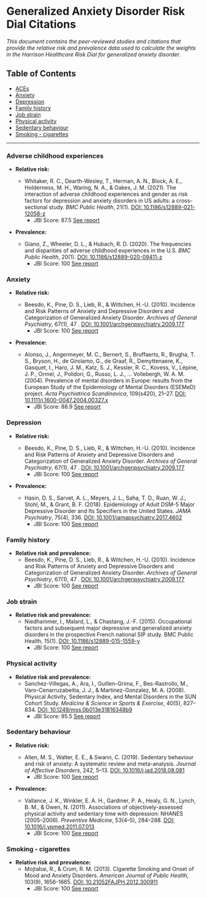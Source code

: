 # Generalized Anxiety Disorder Risk Dial Citations

*This document contains the peer-reviewed studies and citations that provide the relative risk and prevalence data used to calculate the weights in the Harrison Healthcare Risk Dial for generalized anxiety disorder.*

## Table of Contents
- [ACEs](#adverse-childhood-experiences)
- [Anxiety](#anxiety)
- [Depression](#depression)
- [Family history](#family-history)
- [Job strain](#job-strain)
- [Physical activity](#physical-activity)
- [Sedentary behaviour](#sedentary-behaviour)
- [Smoking - cigarettes](#smoking---cigarettes)

---

### Adverse childhood experiences
 - **Relative risk:**
    - Whitaker, R. C., Dearth-Wesley, T., Herman, A. N., Block, A. E., Holderness, M. H., Waring, N. A., & Oakes, J. M. (2021). The interaction of adverse childhood experiences and gender as risk factors for depression and anxiety disorders in US adults: a cross-sectional study. *BMC Public Health*, 21(1). [DOI: 10.1186/s12889-021-12058-z](https://doi.org/10.1186/s12889-021-12058-z)
      - JBI Score: 87.5 [See report](../jbi-reports/Whitaker%20et%20al.%20(2021).md)

 - **Prevalence:**
    - Giano, Z., Wheeler, D. L., & Hubach, R. D. (2020). The frequencies and disparities of adverse childhood experiences in the U.S. *BMC Public Health*, 20(1). [DOI: 10.1186/s12889-020-09411-z](https://doi.org/10.1186/s12889-020-09411-z)
      - JBI Score: 100 [See report](../jbi-reports/Giano%20et%20al.%20(2020).md)

### Anxiety
 - **Relative risk:**
    - Beesdo, K., Pine, D. S., Lieb, R., & Wittchen, H.-U. (2010). Incidence and Risk Patterns of Anxiety and Depressive Disorders and Categorization of Generalized Anxiety Disorder. *Archives of General Psychiatry*, 67(1), 47  . [DOI: 10.1001/archgenpsychiatry.2009.177](https://doi.org/10.1001/archgenpsychiatry.2009.177)
      - JBI Score: 100 [See report](../jbi-reports/Beesdo%20et%20al.%20(2010).md)

 - **Prevalence:**
    - Alonso, J., Angermeyer, M. C., Bernert, S., Bruffaerts, R., Brugha, T. S., Bryson, H., de Girolamo, G., de Graaf, R., Demyttenaere, K., Gasquet, I., Haro, J. M., Katz, S. J., Kessler, R. C., Kovess, V., Lépine, J. P., Ormel, J., Polidori, G., Russo, L. J., … Vollebergh, W. A. M. (2004). Prevalence of mental disorders in Europe: results from the European Study of the Epidemiology of Mental Disorders (ESEMeD) project. *Acta Psychiatrica Scandinavica*, 109(s420), 21–27. [DOI: 10.1111/j.1600-0047.2004.00327.x](https://doi.org/10.1111/j.1600-0047.2004.00327.x)
      - JBI Score: 88.9 [See report](../jbi-reports/Alonso%20et%20al.%20(2004).md)

### Depression
 - **Relative risk:**
    - Beesdo, K., Pine, D. S., Lieb, R., & Wittchen, H.-U. (2010). Incidence and Risk Patterns of Anxiety and Depressive Disorders and Categorization of Generalized Anxiety Disorder. *Archives of General Psychiatry*, 67(1), 47  . [DOI: 10.1001/archgenpsychiatry.2009.177](https://doi.org/10.1001/archgenpsychiatry.2009.177)
      - JBI Score: 100 [See report](../jbi-reports/Beesdo%20et%20al.%20(2010).md)

 - **Prevalence:**
    - Hasin, D. S., Sarvet, A. L., Meyers, J. L., Saha, T. D., Ruan, W. J., Stohl, M., & Grant, B. F. (2018). Epidemiology of Adult DSM-5 Major Depressive Disorder and Its Specifiers in the United States. *JAMA Psychiatry*, 75(4), 336. [DOI: 10.1001/jamapsychiatry.2017.4602](https://doi.org/10.1001/jamapsychiatry.2017.4602)
      - JBI Score: 100 [See report](../jbi-reports/Hasin%20et%20al.%20(2018).md)   

### Family history
 - **Relative risk and prevalence:**
    - Beesdo, K., Pine, D. S., Lieb, R., & Wittchen, H.-U. (2010). Incidence and Risk Patterns of Anxiety and Depressive Disorders and Categorization of Generalized Anxiety Disorder. *Archives of General Psychiatry*, 67(1), 47  . [DOI: 10.1001/archgenpsychiatry.2009.177](https://doi.org/10.1001/archgenpsychiatry.2009.177)
      - JBI Score: 100 [See report](../jbi-reports/Beesdo%20et%20al.%20(2010).md)

### Job strain
 - **Relative risk and prevalence:**
    - Niedhammer, I., Malard, L., & Chastang, J.-F. (2015). Occupational factors and subsequent major depressive and generalized anxiety disorders in the prospective French national SIP study. BMC Public Health, 15(1). [DOI: 10.1186/s12889-015-1559-y](https://doi.org/10.1186/s12889-015-1559-y)
      - JBI Score: 100 [See report](../jbi-reports/Niedhammer%20et%20al.%20(2015).md) 

### Physical activity
 - **Relative risk and prevalence:**
    - Sanchez-Villegas, A., Ara, I., Guillen-Grima, F., Bes-Rastrollo, M., Varo-Cenarruzabeitia, J. J., & Martinez-Gonzalez, M. A. (2008). Physical Activity, Sedentary Index, and Mental Disorders in the SUN Cohort Study. *Medicine &amp; Science in Sports &amp; Exercise*, 40(5), 827–834. [DOI: 10.1249/mss.0b013e31816348b9](https://doi.org/10.1249/mss.0b013e31816348b9)
      - JBI Score: 95.5 [See report](../jbi-reports/Sanchez-Villegas%20et%20al.%20(2008).md)

### Sedentary behaviour
 - **Relative risk:**
    - Allen, M. S., Walter, E. E., & Swann, C. (2019). Sedentary behaviour and risk of anxiety: A systematic review and meta-analysis. *Journal of Affective Disorders*, 242, 5–13. [DOI: 10.1016/j.jad.2018.08.081](https://doi.org/10.1016/j.jad.2018.08.081)
      - JBI Score: 100 [See report](../jbi-reports/Allen%20et%20al.%20(2019).md)

 - **Prevalence:**
    - Vallance, J. K., Winkler, E. A. H., Gardiner, P. A., Healy, G. N., Lynch, B. M., & Owen, N. (2011). Associations of objectively-assessed physical activity and sedentary time with depression: NHANES (2005–2006). *Preventive Medicine*, 53(4–5), 284–288. [DOI: 10.1016/j.ypmed.2011.07.013](https://doi.org/10.1016/j.ypmed.2011.07.013)
      - JBI Score: 100 [See report](../jbi-reports/Vallance%20et%20al.%20(2011).md)

### Smoking - cigarettes
 - **Relative risk and prevalence:**
    - Mojtabai, R., & Crum, R. M. (2013). Cigarette Smoking and Onset of Mood and Anxiety Disorders. *American Journal of Public Health*, 103(9), 1656-1665. [DOI: 10.21052FAJPH.2012.300911](https://doi.org/10.21052FAJPH.2012.300911)
      - JBI Score: 100 [See report](../jbi-reports/Mojtabai%20%26%20Crum%20(2013).md)

